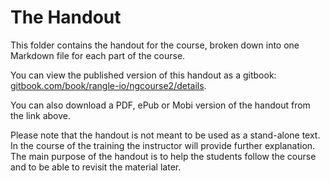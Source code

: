# The Handout

This folder contains the handout for the course, broken down into one Markdown file for each part of the course. 

You can view the published version of this handout as a gitbook: [gitbook.com/book/rangle-io/ngcourse2/details](https://www.gitbook.com/book/rangle-io/ngcourse2/details).

You can also download a PDF, ePub or Mobi version of the handout from the link above.

Please note that the handout is not meant to be used as a stand-alone text. In the course of the training the instructor will provide further explanation.
The main purpose of the handout is to help the students follow the course and to be able to revisit the material later.